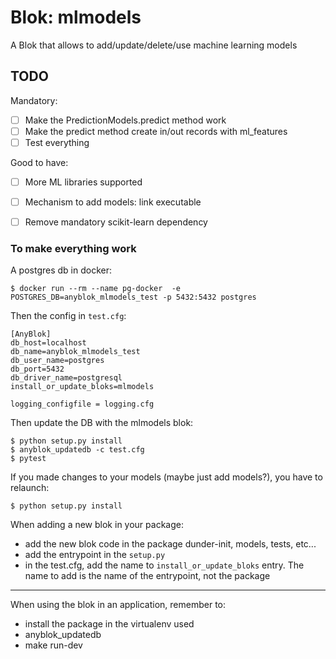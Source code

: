 # Blok: mlmodels

A Blok that allows to add/update/delete/use machine learning models

## TODO

Mandatory:
* [ ] Make the PredictionModels.predict method work
* [ ] Make the predict method create in/out records with ml_features
* [ ] Test everything

Good to have:
* [ ] More ML libraries supported
* [ ] Mechanism to add models: link executable
* [ ] Remove mandatory scikit-learn dependency


### To make everything work

A postgres db in docker:
```
$ docker run --rm --name pg-docker  -e POSTGRES_DB=anyblok_mlmodels_test -p 5432:5432 postgres
```

Then the config in `test.cfg`:
```
[AnyBlok]
db_host=localhost
db_name=anyblok_mlmodels_test
db_user_name=postgres
db_port=5432
db_driver_name=postgresql
install_or_update_bloks=mlmodels

logging_configfile = logging.cfg
```

Then update the DB with the mlmodels blok:
```
$ python setup.py install
$ anyblok_updatedb -c test.cfg
$ pytest
```

If you made changes to your models
(maybe just add models?),
you have to relaunch:
```
$ python setup.py install
```

When adding a new blok in your package:
* add the new blok code in the package dunder-init, models, tests, etc...
* add the entrypoint in the `setup.py`
* in the test.cfg, add the name to `install_or_update_bloks` entry.
The name to add is the name of the entrypoint, not the package

--- 
When using the blok in an application,
remember to:
* install the package in the virtualenv used
* anyblok_updatedb
* make run-dev 